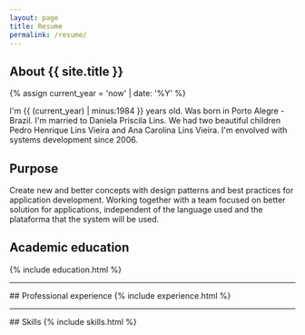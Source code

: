 ```yaml
---
layout: page
title: Resume
permalink: /resume/
---
```



## About {{ site.title }}

{% assign current_year = 'now' | date: '%Y' %}

I'm {{ (current_year) | minus:1984 }} years old. Was born in Porto Alegre - Brazil. I'm married to Daniela Priscila Lins. We had two beautiful children Pedro Henrique Lins Vieira and Ana Carolina Lins Vieira. I'm envolved with systems development since 2006.


## Purpose

Create new and better concepts with design patterns and best practices for application development. Working together with a team focused on better solution for applications, independent of the language used and the plataforma that the system will be used.

## Academic education
{% include education.html %}
<hr />
## Professional experience
{% include experience.html %}
<hr />
## Skills
{% include skills.html %}